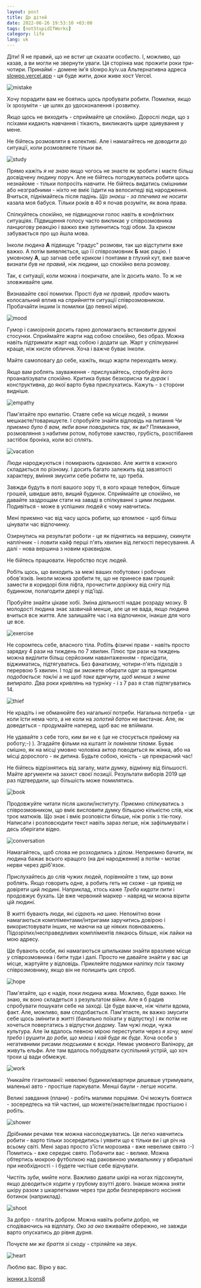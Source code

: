 ```yaml
---
layout: post
title: До дітей
date: 2022-06-26 19:53:10 +03:00
tags: [notStupidIfWorks]
category: life
lang: uk
---
```


Діти! 
Я не правий, що не встиг це сказати особисто.
І, можливо, що казав, а ви могли не звернути уваги.
Ця сторінка має прожити роки три-чотири.
Принаймі - домене ім'я slowpo.kyiv.ua
Альтернативна адреса [slowpo.vercel.app](https://slowpo.vercel.app) - ця буде жити, доки живе хост Vercel.

![mistake](/assets/images/2022/mistakeIcon.png)

Хочу порадити вам не боятись щось пробувати робити. 
Помилки, якщо їх зрозуміти - це шлях до удосконалення і розвитку.

Якщо щось не виходить - сприймайте це спокійно.
Дорослі люди, що з псіхами кидають навчання і тікають, викликають щире здивування у мене.

Не бійтесь розмовляти в колективі.
Але і намагайтесь не доводити до ситуації, коли розмовляєте тільки ви.

![study](/assets/images/2022/studyIcon.png)

Прямо кажіть _я не знаю_ якщо чогось не знаєте як зробити і маєте більш досвідчену людину поруч.
Але не бійтесь погоджуватись робити щось незнайоме - тільки попросіть навчити.
Не бійтесь видатись смішними або незграбними - ніхто не вміє їздити на велосипеді від народження.
Вчиться, піднімайтесь після падінь.
_Що знаєш - за плечима не носити_ казала моя бабуся.
Тільки років в 40 я почав розуміти, як вона права.

Спілкуйтесь спокійно, не підвищуючи голос навіть в конфліктних ситуаціях.
Підвищення голосу часто викликає у співрозмовника ланцюгову реакцію і важко вже зупинитись тоді обом. 
За криком забувається про що йшла мова.

Інколи людина **А** підвищує "градус" розмови, так що відступити вже важко. 
А потім виявляється, що її співрозмовник **Б** має рацію. 
І умовному **А**, що загнав себе криком і понтами в глухий кут, вже важче визнати _був не правий_, ніж людини, що спокійно вела розмову.

Так, є ситуації, коли можна і покричати, але їх досить мало.
То ж не зловживайте цим.

Визнавайте свої помилки.
Прості  _був не правий, пробач_ мають колосальний вплив на сприйняття ситуації співрозмовником.
Пробачайти іншим їх помилки (до певної міри).

![mood](/assets/images/2022/moodIcon.png)

Гумор і самоіронія досить гарно допомагають встановити дружні стосунки.
Сприймайте жарти над собою спокійно, без образ. 
Можна навіть підтримати жарт над собою і додати ще.
Жарт у спілкуванні краще, ніж кисле обличчя.
Хоча і важче буває інколи.

Майте самоповагу до себе, кажіть, якщо жарти переходять межу.

Якщо вам роблять зауваження - прислухайтесь, спробуйте його проаналізувати спокійно.
Критика буває безкорисна _ти дурак_ і конструктивна, до якої варто бува прислухатись.
Кажуть - з сторони видніше.

![empathy](/assets/images/2022/empathyIcon.png)

Пам'ятайте про емпатію. 
Ставте себе на місце людей, з якими мешкаєте/товаришуєте. 
І спробуйте знайти відповідь на питання _Чи приємно було б вам, якби вони поводились так, як ви?_
Плямкання, розмовляння з набитим ротом, побутове хамство, грубість, розстібання застібок броніка, коли всі сплять.

![vacation](/assets/images/2022/vacationIcon.png)

Люди народжуються і помирають однаково.
Але життя в кожного складається по різному.
І досить багато залежить від завзятості характеру, вміння змусити себе робити те, що треба.

Завжди будуть в полі вашого зору ті, в кого краще телефон, 
більше грошей, 
швидше авто,
вищий будинок.
Сприймайте це спокійно, не давайте заздрощам стати на заваді в спілкуванні з цими людьми. 
Подивіться - може в успішних людей є чому навчитись.

Мені приємно час від часу щось робити, що втомлює - щоб більш цінувати час відпочинку.

Озирнутись на результат роботи - це як піднятись на вершину, скинути наплічник - і ловити кайф перші п'ять хвилин від легкості пересування. 
А далі - нова вершина з новим краєвидом. 

Не бійтесь працювати. 
Неробство псує людей.

Робіть щось, що виходить за межі ваших побутових і робочих обов'язків.
Інколи можна зробити те, що не принесе вам грошей: 
замести в коридорі біля ліфта,
прочистити доріжку від снігу під будинком,
полагодити двері у під'їзді.

Пробуйте знайти цікаве хобі.
Зміна діяльності надає розраду мозку.
В молодості людина знає зазвичай менше, але це не вада, якщо людина вчиться все життя.
Але залишайте час і на відпочинок, інакше для чого це все.

![exercise](/assets/images/2022/exerciseIcon.png)

Не соромтесь себе, власного тіла.
Робіть фізичні прави - навіть просто зарядку 4 рази на тиждень по 7 хвилин. 
Плюс три рази на тиждень можна виділити більш серйозним навантаженням - присідати, віджиматись, підтягуватись.
Без фанатизму, чотири-п'ять підходів з перервою 5 хвилин.
І тоді ви зможете обирати одяг за принципом _подобається: так/ні_ а не _щоб таке вдягнути, щоб менше з мене випирало_.
Два роки кривлянь на турніку - і з 7 раз я став підтягуватись 14.

![thief](/assets/images/2022/thiefIcon.png)

Не крадіть і не обманюйте без нагальної потреби.
Нагальна потреба - це коли їсти нема чого, а не коли на _золотий батон_ не вистачає.
Але, як доведеться - продумайте наперед, щоб вас не впіймали.

Не удавайте з себе того, ким ви не є (це не стосується прийому на роботу;-) ).
Згадайте фільми на кшталт _їх поміняли тілами_. 
Буває смішно, як на місці умовно чоловіка актор поводиться як жінка, або на місці дорослого - як дитина.
Будьте собою, юність - це прекрасний час!

Не бійтесь відрізнятись від загалу, мати думку, відмінну від більшості.
Майте аргументи на захист своєї позиції.
Результати виборів 2019 ще раз підтвердили, що більшість може помилятись.

![book](/assets/images/2022/bookIcon.png)

Продовжуйте читати після школи/інституту. 
Приємно спілкуватись з співрозмовником, що вміє висловити думку більшою кількістю слів, ніж троє матюків.
Що знає і вміє розповісти більше, ніж ролік з тік-току.
Написати і розповсюдити текст навіть зараз легше, ніж зафільмувати і десь зберігати відео.

![conversation](/assets/images/2022/conversationIcon.png)

Намагайтесь, щоб слова не розходились з ділом.
Неприємно бачити, як людина бажає всього кращого (на дні народження) а потім - мотає нерви через дріб'язок.

Прислухайтесь до слів чужих людей, порівнюйте з тим, що вони роблять. 
Якщо говорить одне, а робить геть не схоже - це привід не довіряти ций людині.
Наприклад, хтось каже _Треба кидати пити_ і продовжує бухать.
Це вже червоний маркер - навряд чи можна вірити цій людині.

В житті бувають люди, які _сідають на шию_.
Непомітно вони намагаються компліментами/інтригами заручитись довірою і використовувати інших, не маючи на це ніяких повноважень.
Підозрілих/несправедливих компліментів лякаюсь більше, ніж лайки на мою адресу.

Ще бувають особи, які намагаються шпильками знайти вразливе місце у співрозмовника і бити туди і далі.
Просто не давайте знайти у вас це місце, жартуйте у відповідь.
Приклейте подумки наліпку _псіх_ такому співрозмовнику, якщо він не полишить цих спроб. 

![hope](/assets/images/2022/hopeIcon.png)

Пам'ятайте, що є надія, поки людина жива.
Можливо, буде важко.
Не знаю, як воно складеться з результатом війни.
Але я б радив спробувати пошукати себе на заході. 
Це буде важче, ніж чілити вдома, факт.
Але, можливо, вам сподобається.
Пам'ятаєте, як важко змусити себе щось змінити в житті (банально поїхати у відпустку) і як потім не хочеться повертатись з відпустки додому.
Там чужі люди, чужа культура.
Але їм вдалось певною мірою переступити через _я хочу, мені треба_ і рушити до _роби, що маєш і хай буде як буде_.
Хоча особи з негативними рисами людськими є всюди. 
Немає умовного Валінору, де живуть ельфи.
Але там вдалось побудувати суспільний устрій, що хоч трохи ці вади обмежує.

![work](/assets/images/2022/workIcon.png)

Уникайте гігантоманії: невеликі будинки/квартири дешевше утримувати, маленькі авто - простіше паркувати. 
Менші баули - легше носити.

Великі завдання (плани) - робіть малими порціями. 
Очі можуть боятися - зосередтесь на тій частині, що можете/знаєте/виглядає простішою і робіть.

![shower](/assets/images/2022/showerIcon.png)

Дрібними речами теж можна насолоджуватись.
Це легко навчитись робити - варто тільки зосередитись і уявити що є тільки ви і ця річ на всьому світі.
Мені зараз просто з'їсти морозива - вже невелике свято :-)
Помитись - вже середнє свято.
Побачити вас - велике. 
Можна обтертись мокрою футболкою над раковиною умивальнику у вбиральні при необхідності - і будете чистіше себе відчувати.

Чистіть зуби, мийте ноги.
Важливо давати шкірі на ногах підсохнути, якщо доводиться ходити у грубому взутті довго.
Інакше можна зняти шкіру разом з шкарпетками через три доби безперервного носіння ботинок (наприклад).

![shoot](/assets/images/2022/shootIcon.png)

За добро - платіть добром. 
Можна навіть робити добро, не сподіваючись на відплату.
_Око за око_ вживайте обережно, не завжди варто опускатись до рівня дурня.

Почуєте _ми же браття_ зі сходу - стріляйте на звук.

![heart ](/assets/images/2022/heartIcon.png)

Люблю вас.
Вірю у вас.

<a target="_blank" href="https://icons8.com">іконки з Icons8</a>